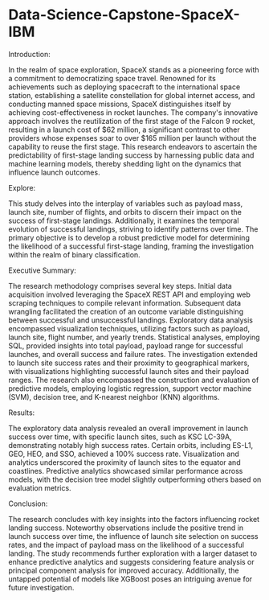 # Data-Science-Capstone-SpaceX-IBM

Introduction:

In the realm of space exploration, SpaceX stands as a pioneering force with a commitment to democratizing space travel. Renowned for its achievements such as deploying spacecraft to the international space station, establishing a satellite constellation for global internet access, and conducting manned space missions, SpaceX distinguishes itself by achieving cost-effectiveness in rocket launches. The company's innovative approach involves the reutilization of the first stage of the Falcon 9 rocket, resulting in a launch cost of $62 million, a significant contrast to other providers whose expenses soar to over $165 million per launch without the capability to reuse the first stage. This research endeavors to ascertain the predictability of first-stage landing success by harnessing public data and machine learning models, thereby shedding light on the dynamics that influence launch outcomes.

Explore:

This study delves into the interplay of variables such as payload mass, launch site, number of flights, and orbits to discern their impact on the success of first-stage landings. Additionally, it examines the temporal evolution of successful landings, striving to identify patterns over time. The primary objective is to develop a robust predictive model for determining the likelihood of a successful first-stage landing, framing the investigation within the realm of binary classification.

Executive Summary:

The research methodology comprises several key steps. Initial data acquisition involved leveraging the SpaceX REST API and employing web scraping techniques to compile relevant information. Subsequent data wrangling facilitated the creation of an outcome variable distinguishing between successful and unsuccessful landings. Exploratory data analysis encompassed visualization techniques, utilizing factors such as payload, launch site, flight number, and yearly trends. Statistical analyses, employing SQL, provided insights into total payload, payload range for successful launches, and overall success and failure rates. The investigation extended to launch site success rates and their proximity to geographical markers, with visualizations highlighting successful launch sites and their payload ranges. The research also encompassed the construction and evaluation of predictive models, employing logistic regression, support vector machine (SVM), decision tree, and K-nearest neighbor (KNN) algorithms.

Results:

The exploratory data analysis revealed an overall improvement in launch success over time, with specific launch sites, such as KSC LC-39A, demonstrating notably high success rates. Certain orbits, including ES-L1, GEO, HEO, and SSO, achieved a 100% success rate. Visualization and analytics underscored the proximity of launch sites to the equator and coastlines. Predictive analytics showcased similar performance across models, with the decision tree model slightly outperforming others based on evaluation metrics.

Conclusion:

The research concludes with key insights into the factors influencing rocket landing success. Noteworthy observations include the positive trend in launch success over time, the influence of launch site selection on success rates, and the impact of payload mass on the likelihood of a successful landing. The study recommends further exploration with a larger dataset to enhance predictive analytics and suggests considering feature analysis or principal component analysis for improved accuracy. Additionally, the untapped potential of models like XGBoost poses an intriguing avenue for future investigation.





